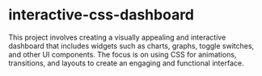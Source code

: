 # interactive-css-dashboard
This project involves creating a visually appealing and interactive dashboard that includes widgets such as charts, graphs, toggle switches, and other UI components. The focus is on using CSS for animations, transitions, and layouts to create an engaging and functional interface.
